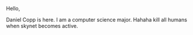 Hello,

Daniel Copp is here. I am a computer science major. Hahaha kill all humans when skynet becomes active.
